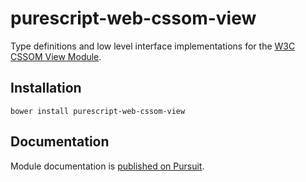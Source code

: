 # purescript-web-cssom-view

Type definitions and low level interface implementations for the [W3C CSSOM View Module](https://www.w3.org/TR/cssom-view-1).

## Installation

```
bower install purescript-web-cssom-view
```

## Documentation

Module documentation is [published on Pursuit](http://pursuit.purescript.org/packages/purescript-web-cssom-view).

